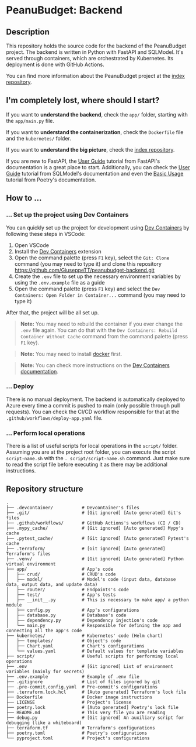 # PeanuBudget: Backend

## Description

This repository holds the source code for the backend of the PeanuBudget project. The backend is written in Python with FastAPI and SQLModel. It's served through containers, which are orchestrated by Kubernetes. Its deployment is done with GitHub Actions.

You can find more information about the PeanuBudget project at the [index repository](https://github.com/GiuseppeTT/peanubudget).

## I'm completely lost, where should I start?

If you want to **understand the backend**, check the `app/` folder, starting with the `app/main.py` file.

If you want to **understand the containerization**, check the `Dockerfile` file and the `kubernetes/` folder.

If you want to **understand the big picture**, check the [index repository](https://github.com/GiuseppeTT/peanubudget).

If you are new to FastAPI, the [User Guide](https://fastapi.tiangolo.com/tutorial/) tutorial from FastAPI's documentation is a great place to start. Additionally, you can check the [User Guide](https://sqlmodel.tiangolo.com/tutorial/) tutorial from SQLModel's documentation and even the [Basic Usage](https://python-poetry.org/docs/basic-usage/) tutorial from Poetry's documentation.

## How to ...

### ... Set up the project using Dev Containers

You can quickly set up the project for development using [Dev Containers](https://marketplace.visualstudio.com/items?itemName=ms-vscode-remote.remote-containers) by following these steps in VSCode:

1. Open VSCode
1. Install the [Dev Containers](https://marketplace.visualstudio.com/items?itemName=ms-vscode-remote.remote-containers) extension
1. Open the command palette (press `F1` key), select the `Git: Clone` command (you may need to type it) and clone this repository https://github.com/GiuseppeTT/peanubudget-backend.git
1. Create the `.env` file to set up the necessary environment variables by using the `.env.example` file as a guide
1. Open the command palette (press `F1` key) and select the `Dev Containers: Open Folder in Container...` command (you may need to type it)

After that, the project will be all set up.

> **Note:** You may need to rebuild the container if you ever change the `.env` file again. You can do that with the `Dev Containers: Rebuild Container Without Cache` command from the command palette (press `F1` key).

> **Note:** You may need to install [docker](https://www.docker.com/) first.

> **Note:** You can check more instructions on the [Dev Containers documentation](https://code.visualstudio.com/docs/devcontainers/containers).

### ... Deploy

There is no manual deployment. The backend is automatically deployed to Azure every time a commit is pushed to main (only possible through pull requests). You can check the CI/CD workflow responsible for that at the `.github/workflows/deploy-app.yaml` file.

### ... Perform local operations

There is a list of useful scripts for local operations in the `script/` folder. Assuming you are at the project root folder, you can execute the script `script-name.sh` with the `. script/script-name.sh` command. Just make sure to read the script file before executing it as there may be additional instructions.

## Repository structure

```
.
├── .devcontainer/           # Devcontainer's files
├── .git/                    # [Git ignored] [Auto generated] Git's files
├── .github/workflows/       # GitHub Actions's workflows (CI / CD)
├── .mypy_cache/             # [Git ignored] [Auto generated] Mypy's cache
├── .pytest_cache/           # [Git ignored] [Auto generated] Pytest's cache
├── .terraform/              # [Git ignored] [Auto generated] Terraform's files
├── .venv/                   # [Git ignored] [Auto generated] Python virtual environment
├── app/                     # App's code
│   ├── crud/                # CRUD's code
│   ├── model/               # Model's code (input data, database data, output data, and update data)
│   ├── router/              # Endpoints's code
│   ├── test/                # App's tests
│   ├── __init__.py          # This is necessary to make app/ a python module
│   ├── config.py            # App's configurations
│   ├── database.py          # Database's code
│   ├── dependency.py        # Dependency injection's code
│   └── main.py              # Responsible for defining the app and connecting all the app's code
├── kubernetes/              # Kubernetes' code (Helm chart)
│   ├── templates/           # Object's code
│   ├── Chart.yaml           # Chart's configurations
│   └── values.yaml          # Default values for template variables
├── script/                  # Useful scripts for performing local operations
├── .env                     # [Git ignored] List of environment variables (mainly for secrets)
├── .env.example             # Example of .env file
├── .gitignore               # List of files ignored by git
├── .pre-commit.config.yaml  # Pre-commit's configurations
├── .terraform.lock.hcl      # [Auto generated] Terraform's lock file
├── Dockerfile               # Docker image instructions
├── LICENSE                  # Project's license
├── poetry.lock              # [Auto generated] Poetry's lock file
├── README.md                # This very file you are reading
├── debug.py                 # [Git ignored] An auxiliary script for debugging (like a whiteboard)
├── terraform.tf             # Terraform's configurations
├── poetry.toml              # Poetry's configurations
└── pyproject.toml           # Project's configurations
```
